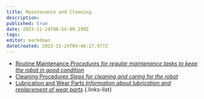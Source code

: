 ```yaml
---
title: Maintenance and Cleaning
description: 
published: true
date: 2023-11-24T06:54:09.199Z
tags: 
editor: markdown
dateCreated: 2023-11-24T04:46:27.977Z
---
```


- [Routine Maintenance *Procedures for regular maintenance tasks to keep the robot in good condition*](/reference/character/aelorian/ryuuko/manual/ch12/s1)
- [Cleaning Procedures *Steps for cleaning and caring for the robot*](/reference/character/aelorian/ryuuko/manual/ch12/s2)
- [Lubrication and Wear Parts *Information about lubrication and replacement of wear parts*](/reference/character/aelorian/ryuuko/manual/ch12/s3)
{.links-list}